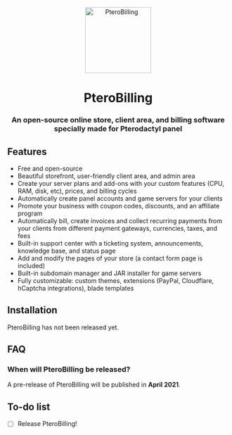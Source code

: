 <div align="center">
    <img src="https://raw.githubusercontent.com/pterobilling/pterobilling/master/.github/icon_blue_bg.png" alt="PteroBilling" width="150px">
    <h1>PteroBilling</h1>
    <h3>An open-source online store, client area, and billing software specially made for Pterodactyl panel</h3>
</div>

## Features
- Free and open-source
- Beautiful storefront, user-friendly client area, and admin area
- Create your server plans and add-ons with your custom features (CPU, RAM, disk, etc), prices, and billing cycles
- Automatically create panel accounts and game servers for your clients
- Promote your business with coupon codes, discounts, and an affiliate program
- Automatically bill, create invoices and collect recurring payments from your clients from different payment gateways, currencies, taxes, and fees
- Built-in support center with a ticketing system, announcements, knowledge base, and status page
- Add and modify the pages of your store (a contact form page is included)
- Built-in subdomain manager and JAR installer for game servers
- Fully customizable: custom themes, extensions (PayPal, Cloudflare, hCaptcha integrations), blade templates

## Installation
PteroBilling has not been released yet.

## FAQ
### When will PteroBilling be released?
A pre-release of PteroBilling will be published in **April 2021**.

## To-do list
- [ ] Release PteroBilling!
